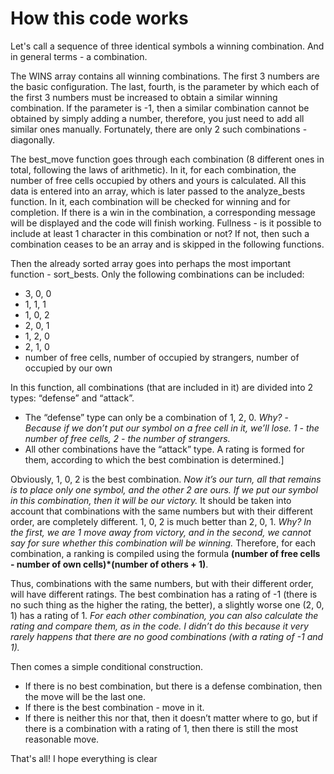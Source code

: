 # How this code works
Let's call a sequence of three identical symbols a winning combination. And in general terms - a combination.

The WINS array contains all winning combinations. The first 3 numbers are the basic configuration. The last, fourth, is the parameter by which each of the first 3 numbers must be increased to obtain a similar winning combination. If the parameter is -1, then a similar combination cannot be obtained by simply adding a number, therefore, you just need to add all similar ones manually. Fortunately, there are only 2 such combinations - diagonally.

The best_move function goes through each combination (8 different ones in total, following the laws of arithmetic). In it, for each combination, the number of free cells occupied by others and yours is calculated. All this data is entered into an array, which is later passed to the analyze_bests function. In it, each combination will be checked for winning and for completion. If there is a win in the combination, a corresponding message will be displayed and the code will finish working. Fullness - is it possible to include at least 1 character in this combination or not? If not, then such a combination ceases to be an array and is skipped in the following functions.

Then the already sorted array goes into perhaps the most important function - sort_bests. Only the following combinations can be included:
* 3, 0, 0 
* 1, 1, 1 
* 1, 0, 2 
* 2, 0, 1 
* 1, 2, 0 
* 2, 1, 0
* number of free cells, number of occupied by strangers, number of occupied by our own

In this function, all combinations (that are included in it) are divided into 2 types: “defense” and “attack”.
* The “defense” type can only be a combination of 1, 2, 0. *Why?*  - *Because if we don’t put our symbol on a free cell in it, we’ll lose. 1 - the number of free cells, 2 - the number of strangers.*
* All other combinations have the “attack” type. A rating is formed for them, according to which the best combination is determined.]

Obviously, 1, 0, 2 is the best combination. *Now it’s our turn, all that remains is to place only one symbol, and the other 2 are ours. If we put our symbol in this combination, then it will be our victory.*
It should be taken into account that combinations with the same numbers but with their different order, are completely different. 1, 0, 2 is much better than 2, 0, 1. *Why? In the first, we are 1 move away from victory, and in the second, we cannot say for sure whether this combination will be winning.*
Therefore, for each combination, a ranking is compiled using the formula **(number of free cells - number of own cells)*(number of others + 1)**.

Thus, combinations with the same numbers, but with their different order, will have different ratings. The best combination has a rating of -1 (there is no such thing as the higher the rating, the better), a slightly worse one (2, 0, 1) has a rating of 1. 
*For each other combination, you can also calculate the rating and compare them, as in the code. I didn’t do this because it very rarely happens that there are no good combinations (with a rating of -1 and 1).*

Then comes a simple conditional construction. 
* If there is no best combination, but there is a defense combination, then the move will be the last one. 
* If there is the best combination - move in it.
* If there is neither this nor that, then it doesn’t matter where to go, but if there is a combination with a rating of 1, then there is still the most reasonable move.

That's all! I hope everything is clear
